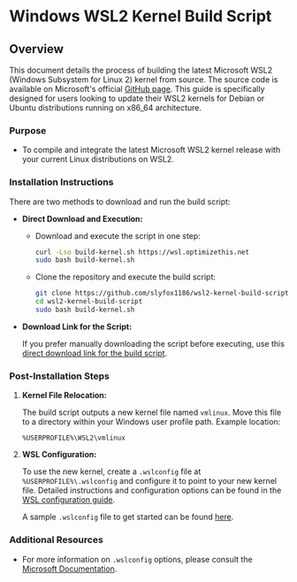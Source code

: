 # Windows WSL2 Kernel Build Script

## Overview

This document details the process of building the latest Microsoft WSL2 (Windows Subsystem for Linux 2) kernel from source. The source code is available on Microsoft's official [GitHub page](https://github.com/microsoft/WSL2-Linux-Kernel/). This guide is specifically designed for users looking to update their WSL2 kernels for Debian or Ubuntu distributions running on x86_64 architecture.

### Purpose

- To compile and integrate the latest Microsoft WSL2 kernel release with your current Linux distributions on WSL2.

### Installation Instructions

There are two methods to download and run the build script:

- **Direct Download and Execution:**

  - Download and execute the script in one step:
    ```sh
    curl -Lso build-kernel.sh https://wsl.optimizethis.net
    sudo bash build-kernel.sh
    ```
  
  - Clone the repository and execute the build script:
    ```sh
    git clone https://github.com/slyfox1186/wsl2-kernel-build-script.git
    cd wsl2-kernel-build-script
    sudo bash build-kernel.sh
    ```

- **Download Link for the Script:**

  If you prefer manually downloading the script before executing, use this [direct download link for the build script](https://wsl.optimizethis.net).

### Post-Installation Steps

1. **Kernel File Relocation:**

   The build script outputs a new kernel file named `vmlinux`. Move this file to a directory within your Windows user profile path. Example location:
   
   ```batch
   %USERPROFILE%\WSL2\vmlinux
   ```

2. **WSL Configuration:**

   To use the new kernel, create a `.wslconfig` file at `%USERPROFILE%\.wslconfig` and configure it to point to your new kernel file. Detailed instructions and configuration options can be found in the [WSL configuration guide](https://learn.microsoft.com/en-us/windows/wsl/wsl-config).

   A sample `.wslconfig` file to get started can be found [here](https://github.com/slyfox1186/windows-wsl2-kernel-build-script/blob/main/.wslconfig).

### Additional Resources

- For more information on `.wslconfig` options, please consult the [Microsoft Documentation](https://learn.microsoft.com/en-us/windows/wsl/wsl-config).
